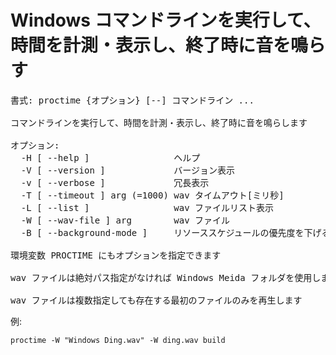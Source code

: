 # Windows コマンドラインを実行して、時間を計測・表示し、終了時に音を鳴らす

<pre>
書式: proctime {オプション} [--] コマンドライン ...

コマンドラインを実行して、時間を計測・表示し、終了時に音を鳴らします

オプション:
  -H [ --help ]                ヘルプ
  -V [ --version ]             バージョン表示
  -v [ --verbose ]             冗長表示
  -T [ --timeout ] arg (=1000) wav タイムアウト[ミリ秒]
  -L [ --list ]                wav ファイルリスト表示
  -W [ --wav-file ] arg        wav ファイル
  -B [ --background-mode ]     リソーススケジュールの優先度を下げる

環境変数 PROCTIME にもオプションを指定できます

wav ファイルは絶対パス指定がなければ Windows Meida フォルダを使用します

wav ファイルは複数指定しても存在する最初のファイルのみを再生します
</pre>

例:

    proctime -W "Windows Ding.wav" -W ding.wav build
